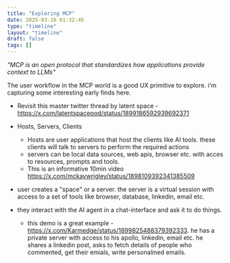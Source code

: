 ```yaml
---
title: "Exploring MCP"
date: 2025-03-16 01:32:45
type: "timeline"
layout: "timeline"
draft: false
tags: []
---
```

_"MCP is an open protocol that standardizes how applications provide context to LLMs"_

The user workflow in the MCP world is a good UX primitive to explore. i'm capturing some interesting early finds here.

- Revisit this master twitter thread by latent space - https://x.com/latentspacepod/status/1899186592939692371
- Hosts, Servers, Clients
    - Hosts are user applications that host the clients like AI tools. these clients will talk to servers to perform the required actions
    - servers can be local data sources, web apis, browser etc. with acces to resources, prompts and tools.
    - This is an informative 10min video https://x.com/mckaywrigley/status/1898109392341385509

- user creates a "space" or a server. the server is a virtual session with access to a set of tools like browser, database, linkedin, email etc.
- they interact with the AI agent in a chat-interface and ask it to do things. 
    - this demo is a great example - https://x.com/Karmedge/status/1899825488379392333. he has a private server with access to his apollo, linkedin, email etc. he shares a linkedin post, asks to fetch details of people who commented, get their emials, write personalined emails. 


